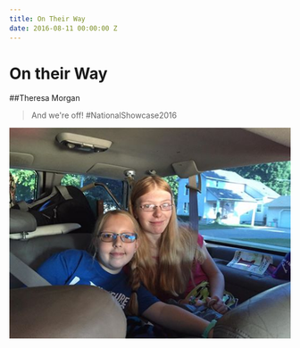 ```yaml
---
title: On Their Way
date: 2016-08-11 00:00:00 Z
---
```


# On their Way

##Theresa Morgan
> And we're off! ‪#‎NationalShowcase2016‬

![nationalshowcase007.jpg](../images/nationalshowcase007.jpg)

